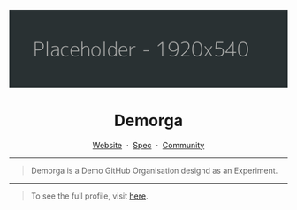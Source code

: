 [![Demorga](/profile/BANNER.png)](https://github.com/demorga/.github/tree/master/profile)

<div align="center">
    <h1>Demorga</h1>
    <a href="#">Website</a>
    <span>&nbsp;&middot;&nbsp;</span>
    <a href="#">Spec</a>
    <span>&nbsp;&middot;&nbsp;</span>
    <a href="#">Community</a>
    <hr>
</div>

> Demorga is a Demo GitHub Organisation designd as an Experiment.

---

> To see the full profile, visit [here](../README.md).
